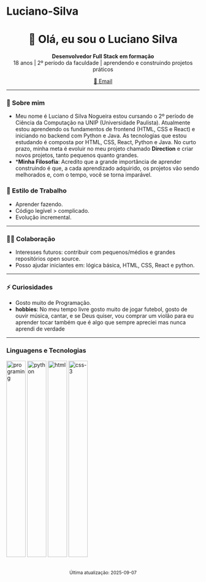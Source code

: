 # Luciano-Silva
<h1 align="center">👋 Olá, eu sou o Luciano Silva</h1>
<p align="center">
  <strong>Desenvolvedor Full Stack em formação</strong><br>
  18 anos | 2º período da faculdade | aprendendo e construindo projetos práticos
</p>

<p align="center">
  <a href="mailto:lucianogueira156@gmail.com">📧 Email</a>
  <!-- Adicione depois: • <a href="https://www.linkedin.com/in/SEU-USUARIO">LinkedIn</a> • <a href="https://SEU-PORTFOLIO.com">Portfólio</a> -->
</p>

---

### 🚀 Sobre mim

- Meu nome é Luciano d Silva Nogueira estou cursando o 2º período de Ciência da Computação na UNIP (Universidade Paulista). Atualmente estou aprendendo os fundamentos de frontend (HTML, CSS e React) e iniciando no backend com Python e Java. As tecnologias que estou estudando é composta por HTML, CSS, React, Python e Java. No curto prazo, minha meta é evoluir no meu projeto chamado **Direction** e criar novos projetos, tanto pequenos quanto grandes.
- ***Minha Filosofia**: Acredito que a grande importância de aprender construindo é que, a cada aprendizado adquirido, os projetos vão sendo melhorados e, com o tempo, você se torna imparável.

### 🔄 Estilo de Trabalho

- Aprender fazendo.
- Código legível > complicado.
- Evolução incremental.

---

### 🙋‍♂️ Colaboração

- Interesses futuros: contribuir com pequenos/médios e grandes repositórios open source.
- Posso ajudar iniciantes em: lógica básica, HTML, CSS, React e python.

---

### ⚡ Curiosidades

- Gosto muito de Programação.  
- **hobbies**: No meu tempo livre gosto muito de jogar futebol, gosto de ouvir música, cantar, e se Deus quiser, vou comprar um violão para eu aprender tocar também que é algo que sempre apreciei mas nunca aprendi de verdade
  

---

### Linguagens e Tecnologias
<img width="50" height="512" alt="programing" src="https://github.com/user-attachments/assets/a5d1aebf-453e-43ee-a62c-92960ab9dab3" />
<img width="50" height="512" alt="python" src="https://github.com/user-attachments/assets/299051a4-4c18-4f89-ba70-e93ca24f700a" />
<img width="50" height="512" alt="html" src="https://github.com/user-attachments/assets/98cd71eb-00f9-4fc4-8fa9-326a119d3b24" />
<img width="50" height="512" alt="css-3" src="https://github.com/user-attachments/assets/2a672d67-c645-4f24-8950-ec137592029a" />





          



<p align="center">
<br>
  <sub>Última atualização: 2025-09-07</sub>
</p>
